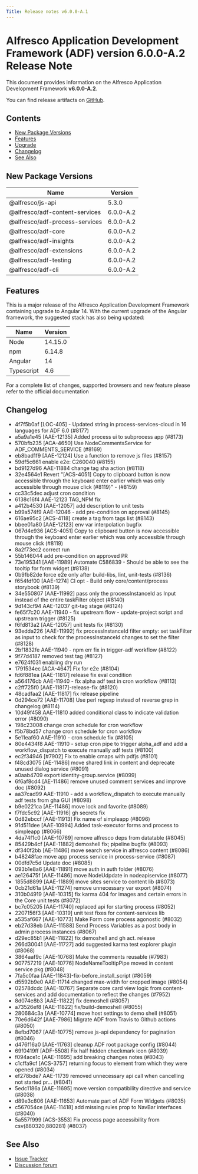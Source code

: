 ```yaml
---
Title: Release notes v6.0.0-A.1
---
```


# Alfresco Application Development Framework (ADF) version 6.0.0-A.2 Release Note

This document provides information on the Alfresco Application Development Framework **v6.0.0-A.2**.

You can find release artifacts on [GitHub](https://github.com/Alfresco/alfresco-ng2-components/releases/tag/6.0.0-A.2).

## Contents

- [New Package Versions](#new-package-versions)
- [Features](#features)
- [Upgrade](#upgrade)
- [Changelog](#changelog)
- [See Also](#see-also)

## New Package Versions

| Name | Version |
| --- | --- |
| @alfresco/js-api | 5.3.0 |
| @alfresco/adf-content-services | 6.0.0-A.2 |
| @alfresco/adf-process-services | 6.0.0-A.2 |
| @alfresco/adf-core | 6.0.0-A.2 |
| @alfresco/adf-insights | 6.0.0-A.2 |
| @alfresco/adf-extensions | 6.0.0-A.2 |
| @alfresco/adf-testing | 6.0.0-A.2 |
| @alfresco/adf-cli | 6.0.0-A.2 |

## Features

This is a major release of the Alfresco Application Development Framework containing upgrade to Angular 14.
With the current upgrade of the Angular framework, the suggested stack has also being updated:

| Name | Version | 
| --- | --- | 
| Node | 14.15.0 |
| npm | 6.14.8 |
| Angular | 14 |
| Typescript | 4.6 |

For a complete list of changes, supported browsers and new feature please refer to the official documentation

## Changelog

- 4f7f5b0af [LOC-405] - Updated string in process-services-cloud in 16 languages for ADF 6.0 (#8177)
- a5a9a1e45 [AAE-12135] Added process ui to subprocess app (#8173)
- 570bfb235 [ACA-4650] Use NodeCommentsService for ADF_COMMENTS_SERVICE (#8169)
- eb8bad1f9 [AAE-12124] Use a function to remove js files (#8157)
- 59df5c661 enable e2e: C260040 (#8155)
- bd9127d96 AAE-11884 change tag sha action (#8118)
- 32e4564e1 Revert "[ACS-4051] Copy to clipboard button is now accessible through the keyboard enter earlier which was only accessible through mouse click (#8119)" - (#8159)
- cc33c5dec adjust cron condition
- 6138c16f4 AAE-12123 TAG_NPM fix
- a412b4530 [AAE-12057] add description to unit tests
- b99a574f9 AAE-12046 - add pre-condition on approval (#8145)
- 616ae95c2 [ACS-4118] create a tag from tags list (#8143)
- bbee01a80 [AAE-12123] env var interpolation bugfix
- 067d4e936 [ACS-4051] Copy to clipboard button is now accessible through the keyboard enter earlier which was only accessible through mouse click (#8119)
- 8a2f73ec2 correct run
- 55b146044 add pre-condition on approved PR
- 73e195341 [AAE-11989] Automate C586839 - Should be able to see the tooltip for form widget (#8138)
- 0b9fb82de force e2e only after build-libs, lint, unit-tests (#8136)
- f654fdf00 [AAE-1274] CI opt - Build only core/content/process storybook (#8139)
- 34e550807 [AAE-11992] pass only the processInstanceId as Input instead of the entire taskFilter object (#8140)
- 9d143cf94 AAE-12037 git-tag stage (#8124)
- fe65f7c20 AAE-11940 -  fix upstream flow - update-project script and upstream trigger (#8125)
- f6fd813a2 [AAE-12057] unit tests fix (#8130)
- 93edda226 [AAE-11992] fix processInstanceId filter empty: set taskFilter as input to check for the processInstanceId changes to set the filter (#8128)
- 2bf1832fe AAE-11940 - npm err fix in trigger-adf workflow (#8122)
- 9f77d4187 removed test tag (#8127)
- e7624f031 enabling dry run
- 1791534ec [ACA-4647] Fix for e2e (#8104)
- fd6f881ea [AAE-11817] release fix eval condition
- a564176cb AAE-11940 - fix alpha adf test in cron workflow (#8113)
- c2ff725f0 [AAE-11817]-release-fix (#8120)
- 48cadfaa2 [AAE-11817] fix release pipeline
- 0d294ce72 [AAE-11708] Use perl regexp instead of reverse grep in changelog (#8114)
- 10d49f458 AAE-11810 added conditional class to indicate validation error (#8090)
- 198c23008 change cron schedule for cron workflow
- f5b78bd57 change cron schedule for cron workflow
- 5e11eaf60 AAE-11910 - cron schedule fix (#8105)
- 80e4434f8 AAE-11910 - setup cron pipe to trigger alpha_adf and add a workflow_dispatch to execute manually adf tests (#8100)
- ec2f34946 [#7902] Fix to enable cmaps with pdfjs (#8101)
- f48cd3075 [AE-11486] move shared link in content and deprecate unused dialog service (#8091)
- a0aab4709 export identity-group.service (#8099)
- 6f6af8cd4 [AE-11486]  remove unused comment services and improve doc (#8092)
- aa37cad99 AAE-11910 -  add a workflow_dispatch to execute manually adf tests from gha GUI (#8098)
- b9e0221ca [AE-11486] move lock and favorite (#8089)
- f7fdc5c92 [AAE-11916] gh secrets fix
- 0d82ebccf [AAE-11913] Fix name of simpleapp (#8096)
- 91d511dee [AAE-10994] Added task-executor forms and process to simpleapp (#8066)
- 4da74f1c0 [AAE-10769] remove alfresco deps from datatable  (#8045)
- 85429b4cf [AAE-11882] demoshell fix; pipeline bugfix (#8093)
- df340f2bb [AE-11486] move search service in alfresco content (#8086)
- b48248fae move app process service in process-service (#8087)
- 00dfd7c5d Update doc (#8085)
- 093b1e8a6 [AAE-11891] move auth in auth folder (#8076)
- ae126475f [AAE-11486] move NodeUdpdate in nodeapiservice (#8077)
- 1855d8899 [AAE-11889] move sites service to content lib (#8073)
- 0cb21d61a [AAE-11274] remove unnecessary var export (#8074)
- 310b04919 [AAE-10315] fix karma 404 for images and certain errors in the Core unit tests (#8072)
- bc7c05205 [AAE-11740] replaced api for starting process (#8052)
- 2207156f3 [AAE-10319] unit test fixes for content-services lib
- a535af667 [AAE-10773] Make Form core process agonostic (#8032)
- eb27d38eb [AAE-11588] Send Process Variables as a post body in admin process instances (#8067)
- d29ec85b1 [AAE-11822] fix demoshell and gh act. release
- 266d30041 [AAE-11727] add suggested karma test explorer plugin (#8068)
- 3864aaf9c [AAE-10768] Make the comments reusable (#7983)
- 907757219 [AAE-10776] NodeNameTooltipPipe moved in content service pkg (#8048)
- 7fa5c0faa [AAE-11843]-fix-before_install_script (#8059)
- d5592b9e0 AAE-11714 changed max-width for cropped image (#8054)
- 02578dcdc [AAE-10767] Separate core card view logic from content-services and add documentation to reflect the changes (#7952)
- 8d074e8b3 [AAE-11822] fix demoshell (#8057)
- a73526ef8 [AAE-11822] fix/build-demoshell (#8055)
- 280684c3a [AAE-10774] move host settings to demo shell (#8051)
- 70e6d642f [AAE-7986] Migrate ADF from Travis to Github actions (#8050)
- 8efbd7067 [AAE-10775] remove js-api dependency for pagination (#8046)
- d476f16a0 [AAE-11763] cleanup ADF root package config (#8044)
- 69f0419ff [ADF-5508] Fix half hidden checkmark icon (#8039)
- f094ace1c [AAE-11695] add breaking changes notes (#8043)
- c1cffa9cf [ACS-3757] returning focus to element from which they were opened (#8034)
- ef278bde7 AAE-11739 removed unnecessary api call when cancelling not started pr… (#8041)
- 5edc1186a [AAE-11695] move version compatibility directive and service (#8038)
- d89e3c806 [AAE-11653] Automate part of ADF Form Widgets (#8035)
- c567054ce [AAE-11418] add missing rules prop to NavBar interfaces (#8040)
- 5a557f999 [ACS-3553] Fix process page accessibility from csv(880320,880281) (#8037)

## See Also

- [Issue Tracker](https://github.com/Alfresco/alfresco-ng2-components/issues/new)
- [Discussion forum](http://gitter.im/Alfresco/alfresco-ng2-components)
